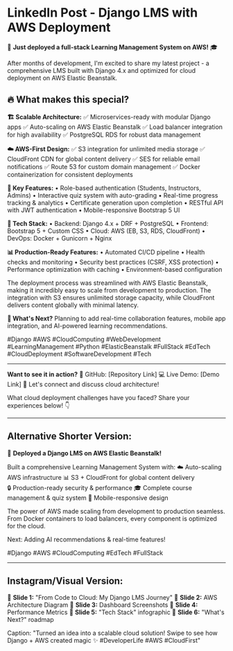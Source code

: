 # LinkedIn Post - Django LMS with AWS Deployment

🚀 **Just deployed a full-stack Learning Management System on AWS!** 🎓

After months of development, I'm excited to share my latest project - a comprehensive LMS built with Django 4.x and optimized for cloud deployment on AWS Elastic Beanstalk.

## 🔥 **What makes this special?**

**🏗️ Scalable Architecture:**
✅ Microservices-ready with modular Django apps
✅ Auto-scaling on AWS Elastic Beanstalk
✅ Load balancer integration for high availability
✅ PostgreSQL RDS for robust data management

**☁️ AWS-First Design:**
✅ S3 integration for unlimited media storage
✅ CloudFront CDN for global content delivery
✅ SES for reliable email notifications
✅ Route 53 for custom domain management
✅ Docker containerization for consistent deployments

**🎯 Key Features:**
• Role-based authentication (Students, Instructors, Admins)
• Interactive quiz system with auto-grading
• Real-time progress tracking & analytics
• Certificate generation upon completion
• RESTful API with JWT authentication
• Mobile-responsive Bootstrap 5 UI

**🔧 Tech Stack:**
• Backend: Django 4.x + DRF + PostgreSQL
• Frontend: Bootstrap 5 + Custom CSS
• Cloud: AWS (EB, S3, RDS, CloudFront)
• DevOps: Docker + Gunicorn + Nginx

**📊 Production-Ready Features:**
• Automated CI/CD pipeline
• Health checks and monitoring
• Security best practices (CSRF, XSS protection)
• Performance optimization with caching
• Environment-based configuration

The deployment process was streamlined with AWS Elastic Beanstalk, making it incredibly easy to scale from development to production. The integration with S3 ensures unlimited storage capacity, while CloudFront delivers content globally with minimal latency.

**🎯 What's Next?**
Planning to add real-time collaboration features, mobile app integration, and AI-powered learning recommendations.

#Django #AWS #CloudComputing #WebDevelopment #LearningManagement #Python #ElasticBeanstalk #FullStack #EdTech #CloudDeployment #SoftwareDevelopment #Tech

---

**Want to see it in action?** 
🔗 GitHub: [Repository Link]
💻 Live Demo: [Demo Link]
📧 Let's connect and discuss cloud architecture!

What cloud deployment challenges have you faced? Share your experiences below! 👇

---

## Alternative Shorter Version:

🚀 **Deployed a Django LMS on AWS Elastic Beanstalk!** 

Built a comprehensive Learning Management System with:
☁️ Auto-scaling AWS infrastructure
📊 S3 + CloudFront for global content delivery  
🔒 Production-ready security & performance
🎓 Complete course management & quiz system
📱 Mobile-responsive design

The power of AWS made scaling from development to production seamless. From Docker containers to load balancers, every component is optimized for the cloud.

Next: Adding AI recommendations & real-time features!

#Django #AWS #CloudComputing #EdTech #FullStack

---

## Instagram/Visual Version:

📸 **Slide 1:** "From Code to Cloud: My Django LMS Journey"
📸 **Slide 2:** AWS Architecture Diagram
📸 **Slide 3:** Dashboard Screenshots
📸 **Slide 4:** Performance Metrics
📸 **Slide 5:** "Tech Stack" infographic
📸 **Slide 6:** "What's Next?" roadmap

Caption: "Turned an idea into a scalable cloud solution! Swipe to see how Django + AWS created magic ✨ #DeveloperLife #AWS #CloudFirst"
